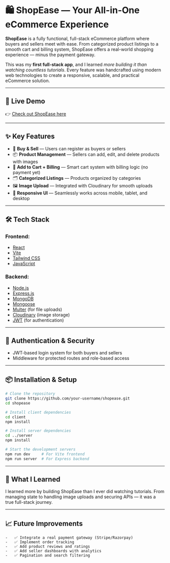 # 🛍️ ShopEase — Your All-in-One eCommerce Experience

**ShopEase** is a fully functional, full-stack eCommerce platform where buyers and sellers meet with ease. From categorized product listings to a smooth cart and billing system, ShopEase offers a real-world shopping experience — minus the payment gateway.

This was my **first full-stack app**, and I learned *more building it than watching countless tutorials*. Every feature was handcrafted using modern web technologies to create a responsive, scalable, and practical eCommerce solution.

---

## 🚀 Live Demo

👉 [Check out ShopEase here](https://your-deployed-link.com)

---

## ✨ Key Features

- 🛒 **Buy & Sell** — Users can register as buyers or sellers
- 📦 **Product Management** — Sellers can add, edit, and delete products with images
- 🧾 **Add to Cart + Billing** — Smart cart system with billing logic (no payment yet)
- 🗂️ **Categorized Listings** — Products organized by categories
- 🖼️ **Image Upload** — Integrated with Cloudinary for smooth uploads
- 📱 **Responsive UI** — Seamlessly works across mobile, tablet, and desktop

---

## 🛠️ Tech Stack

### Frontend:
- [React](https://reactjs.org/)
- [Vite](https://vitejs.dev/)
- [Tailwind CSS](https://tailwindcss.com/)
- [JavaScript](https://developer.mozilla.org/en-US/docs/Web/JavaScript)

### Backend:
- [Node.js](https://nodejs.org/)
- [Express.js](https://expressjs.com/)
- [MongoDB](https://www.mongodb.com/)
- [Mongoose](https://mongoosejs.com/)
- [Multer](https://github.com/expressjs/multer) (for file uploads)
- [Cloudinary](https://cloudinary.com/) (image storage)
- [JWT](https://jwt.io/) (for authentication)

---

## 🔐 Authentication & Security

- JWT-based login system for both buyers and sellers
- Middleware for protected routes and role-based access

---

## 📦 Installation & Setup

```bash
# Clone the repository
git clone https://github.com/your-username/shopease.git
cd shopease

# Install client dependencies
cd client
npm install

# Install server dependencies
cd ../server
npm install

# Start the development servers
npm run dev     # For Vite frontend
npm run server  # For Express backend

```

---
## 🧠 What I Learned

I learned more by building ShopEase than I ever did watching tutorials. From managing state to handling image uploads and securing APIs — it was a true full-stack journey.

---

## 📈 Future Improvements
	-	✅ Integrate a real payment gateway (Stripe/Razorpay)
	-	✅ Implement order tracking
	-	✅ Add product reviews and ratings
	-	✅ Add seller dashboards with analytics
	-	✅ Pagination and search filtering
